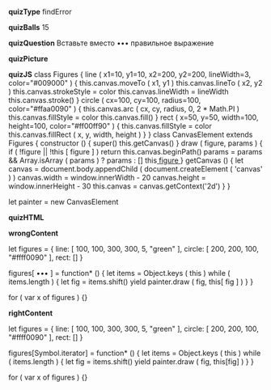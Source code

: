 ____quizType____
findError

____quizBalls____
15

____quizQuestion____
Вставьте вместо ••• правильное выражение

____quizPicture____


____quizJS____
class Figures {
    line ( x1=10, y1=10, x2=200, y2=200, lineWidth=3, color="#009000" ) {
        this.canvas.moveTo ( x1, y1 )
        this.canvas.lineTo ( x2, y2 )
        this.canvas.strokeStyle = color
        this.canvas.lineWidth = lineWidth
        this.canvas.stroke()
    }
    circle ( cx=100, cy=100, radius=100, color="#ffaa0090" ) {
        this.canvas.arc ( cx, cy, radius, 0, 2 * Math.PI )
        this.canvas.fillStyle = color
        this.canvas.fill()
    }
    rect ( x=50, y=50, width=100, height=100, color="#ff00ff90" ) {
        this.canvas.fillStyle = color
        this.canvas.fillRect ( x, y, width, height )
    }
}
class CanvasElement extends Figures {
    constructor () {
        super()
        this.getCanvas()
    }
    draw ( figure, params ) {
        if ( !figure || !this [ figure ] ) return
        this.canvas.beginPath()
        params = params && Array.isArray ( params ) ? params : []
        this[ figure ]( ...params )
    }
    getCanvas () {
        let canvas = document.body.appendChild (
            document.createElement ( 'canvas' )
        )
        canvas.width = window.innerWidth - 20
        canvas.height = window.innerHeight - 30
        this.canvas = canvas.getContext('2d')
    }
}

let painter = new CanvasElement

____quizHTML____


____wrongContent____

let figures = {
    line: [ 100, 100, 300, 300, 5, "green" ],
    circle: [ 200, 200, 100, "#ffff0090" ],
    rect: []
}

figures[ ••• ] = function* () {
    let items = Object.keys ( this )
    while ( items.length ) {
        let fig = items.shift()
        yield painter.draw ( fig, this[ fig ] )
    }
}

for ( var x of figures ) {}

____rightContent____

let figures = {
    line: [ 100, 100, 300, 300, 5, "green" ],
    circle: [ 200, 200, 100, "#ffff0090" ],
    rect: []
}

figures[Symbol.iterator] = function* () {
    let items = Object.keys ( this )
    while ( items.length ) {
        let fig = items.shift()
        yield painter.draw ( fig, this[fig] )
    }
}

for ( var x of figures ) {}
